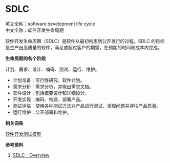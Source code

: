 
# SDLC

英文全称：software development life cycle  
中文全称：软件开发生命周期

软件开发生命周期（SDLC）是软件从最初构思到公开发行的过程。SDLC 的目标是生产出高质量的软件，满足或超过客户的期望，在预期的时间和成本内完成。

**生命周期的各个阶段**

计划、需求、设计、编码、测试、运行、维护。

- 计划准备：可行性研究、软件计划。
- 需求分析：需求分析，并输出需求文档。
- 软件设计：包括概要设计和详细设计。
- 开发实现：编码、构建、部署产品。
- 测试评估：使用各种测试方法对产品进行测试，发现问题并评估产品质量。
- 运行维护：公开部署和维护。

**相关词条**

[软件开发测试模型](专题/软件开发测试模型.md)

**参考资料**

1. [SDLC - Overview](https://www.tutorialspoint.com/sdlc/sdlc_overview.htm)

